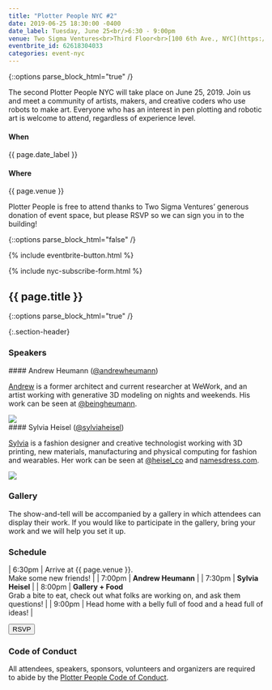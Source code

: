 ```yaml
---
title: "Plotter People NYC #2"
date: 2019-06-25 18:30:00 -0400
date_label: Tuesday, June 25<br/>6:30 - 9:00pm
venue: Two Sigma Ventures<br>Third Floor<br>[100 6th Ave., NYC](https://goo.gl/maps/CDfbvvHRyeP4AFWV7)
eventbrite_id: 62618304033
categories: event-nyc
---
```

{::options parse_block_html="true" /}

The second Plotter People NYC will take place on June 25, 2019. Join us and meet a community of artists, makers, and creative coders who use robots to make art. Everyone who has an interest in pen plotting and robotic art is welcome to attend, regardless of experience level.

<div class="when-and-where">
<div class="when">
<h4>When</h4>
{{ page.date_label }}
</div>
<div class="where">
<h4>Where</h4>
{{ page.venue }}
</div>
</div>

Plotter People is free to attend thanks to Two Sigma Ventures’ generous donation of event
space, but please RSVP so we can sign you in to the building!

{::options parse_block_html="false" /}

{% include eventbrite-button.html %}

{% include nyc-subscribe-form.html %}

<div class="squiggly">
	<h2>{{ page.title }}</h2>
</div>

{::options parse_block_html="true" /}

{:.section-header}
### Speakers

<div class="speaker">
<div class="speaker-description">
#### Andrew Heumann (<a href="https://twitter.com/andrewheumann">@andrewheumann</a>)

<a href="http://www.andrewheumann.com/">Andrew</a> is a former architect and current researcher at WeWork, and an artist working with generative 3D modeling on nights and weekends. His work can be seen at [@beingheumann](https://www.instagram.com/beingheumann/).

</div>
<img src="{{ site.baseurl }}/assets/img/andrew.jpg" class="speaker-image" />
</div>

<div class="speaker">
<div class="speaker-description">
#### Sylvia Heisel (<a href="https://twitter.com/sylviaheisel">@sylviaheisel</a>)

<a href="https://heisel.co/">Sylvia</a> is a fashion designer and creative technologist working with 3D printing, new materials, manufacturing and physical computing for fashion and wearables. Her work can be seen at [@heisel_co](https://www.instagram.com/heisel_co/) and [namesdress.com](https://www.namesdress.com/).

</div>
<img src="{{ site.baseurl }}/assets/img/sylvia.jpg" class="speaker-image" />
</div>

### Gallery

The show-and-tell will be accompanied by a gallery in which attendees can display their work. If you would like to participate in the gallery, bring your work and we will help you set it up.

### Schedule

| 6:30pm | Arrive at {{ page.venue }}.<br/>Make some new friends! |
| 7:00pm | **Andrew Heumann** |
| 7:30pm | **Sylvia Heisel** |
| 8:00pm | **Gallery + Food**<br/>Grab a bite to eat, check out what folks are working on, and ask them questions! |
| 9:00pm | Head home with a belly full of food and a head full of ideas! |

<a href="mailto:paulgb@gmail.com?subject=PlotterPeople NYC RSVP&body=I’ll be there!" rel="noopener noreferrer" target="_blank" style="background: none">
<button class="rsvp" type="button">RSVP</button>
</a>

### Code of Conduct

All attendees, speakers, sponsors, volunteers and organizers are required to
abide by the [Plotter People Code of Conduct][coc].

[coc]: /conduct.html

<script src="https://www.eventbrite.com/static/widgets/eb_widgets.js"></script>
<script type="text/javascript">
(window.rsvpIds || []).forEach(function (id) {
	window.EBWidgets.createWidget({
		widgetType: 'checkout',
		eventId: '{{ page.eventbrite_id }}',
		modal: true,
		modalTriggerElementId: id,
		onOrderComplete: function() {},
	})
})
</script>